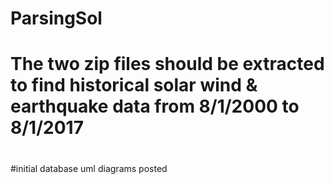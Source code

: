 # ParsingSol
# The two zip files should be extracted to find historical solar wind & earthquake data from 8/1/2000 to 8/1/2017
#
#initial database uml diagrams posted
